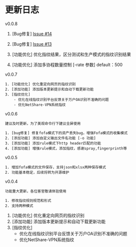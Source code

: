 # 更新日志

v0.0.8

1. [Bug修复] [ Issue #14  ](https://github.com/P001water/P1finger/issues/14)

2. [Bug修复]  [Issue #13](https://github.com/P001water/P1finger/issues/13)

3. [功能优化] 优化指纹结果，区分测试和生产模式的指纹识别结果

4. [功能优化] 添加多协程数量控制 [-rate 参数] default：500

   



v0.0.7

```
1. [功能优化] 优化重定向网页的指纹识别
2. [添加功能] 添加版本更新提示和自动下载更新功能
3. [指纹优化]
	- 优化在线指纹识别平台反馈关于万户OA识别不准确的问题
	- 优化NetShare-VPN系统指纹
```

v0.0.6

``` 
建议及时更新，为了美观命令行下建议全屏使用

1. [bug修复] 修复fofa模式下的资产丢失bug，增强Fofa模式的收集模式
2. [添加功能] 添加自定义输出文件名功能 [-o 功能]
3. [添加功能] 添加rule模式下http header匹配的功能
4. [添加功能] 增强rule模式，添加指纹，感谢spray,fingerprinth等
```

v0.0.5

```
1. 增加fofa模式的文件保存，支持json和xlsx两种保存模式
2. 功能基本稳定，后续将转为开源维护
```

v0.0.4

```
功能重大更新，各位客官敬请体验使用

1. 修改指纹规则规范和形式
2. 支持两种模式
```



1. [功能优化] 优化重定向网页的指纹识别
2. [添加功能] 添加版本更新提示和自动下载更新功能
3. [指纹优化]
	- 优化在线指纹识别平台反馈关于万户OA识别不准确的问题
	- 优化NetShare-VPN系统指纹
